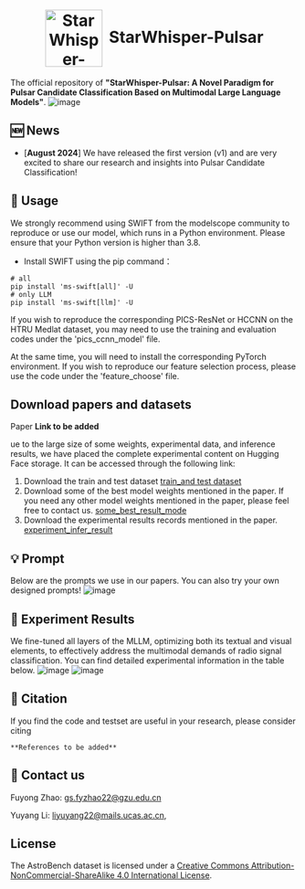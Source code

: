 <h1 align="center"> <img src="https://github.com/ACMISLab/StarWhisper-Pulsar/blob/main/images/StarRipple.png" alt="StarWhisper-Pulsar Logo" style="width: 100px; height: auto; vertical-align: middle; margin-right: 5px;"> StarWhisper-Pulsar </h1>

The official repository of **"StarWhisper-Pulsar: A Novel Paradigm for Pulsar Candidate Classification Based on Multimodal Large Language Models"**.
![image](https://github.com/ACMISLab/StarWhisper-Pulsar/blob/main/images/framework.png)

## 🆕 News
- \[**August 2024**\] We have released the first version (v1) and are very excited to share our research and insights into Pulsar Candidate Classification!

## 🚀 Usage
We strongly recommend using SWIFT from the modelscope community to reproduce or use our model, which runs in a Python environment. Please ensure that your Python version is higher than 3.8.

- Install SWIFT using the pip command：

```shell
# all
pip install 'ms-swift[all]' -U
# only LLM
pip install 'ms-swift[llm]' -U
```

If you wish to reproduce the corresponding PICS-ResNet or HCCNN on the HTRU Medlat dataset, you may need to use the training and evaluation codes under the 'pics_ccnn_model' file. 

At the same time, you will need to install the corresponding PyTorch environment. If you wish to reproduce our feature selection process, please use the code under the 'feature_choose' file.

## Download papers and datasets

Paper **Link to be added**<br>

ue to the large size of some weights, experimental data, and inference results, we have placed the complete experimental content on Hugging Face storage. It can be accessed through the following link:
1) Download the train and test dataset [train_and test dataset](https://huggingface.co/zfy1041264242/StarWhisper-Pulsar/tree/main/train_test_data)<br>
2) Download some of the best model weights mentioned in the paper. If you need any other model weights mentioned in the paper, please feel free to contact us. [some_best_result_mode](https://huggingface.co/zfy1041264242/StarWhisper-Pulsar/tree/main/some_best_result_mode)<br>
3) Download the experimental results records mentioned in the paper. [experiment_infer_result](https://huggingface.co/zfy1041264242/StarWhisper-Pulsar/tree/main/experiment_infer_result)<br>

## 💡 Prompt
Below are the prompts we use in our papers. You can also try your own designed prompts!
![image](https://github.com/ACMISLab/StarWhisper-Pulsar/blob/main/images/prompt.png)

##  📖 Experiment Results
We fine-tuned all layers of the MLLM, optimizing both its textual and visual elements, to effectively address the multimodal demands of radio signal classification.  You can find detailed experimental information in the table below.
![image](https://github.com/ACMISLab/StarWhisper-Pulsar/blob/main/images/ExperimentResults1.png)
![image](https://github.com/ACMISLab/StarWhisper-Pulsar/blob/main/images/ExperimentResults2.png)

## 🤗 Citation
If you find the code and testset are useful in your research, please consider citing
```
**References to be added**
```
## 🤗 Contact us
Fuyong Zhao: gs.fyzhao22@gzu.edu.cn

Yuyang Li: liyuyang22@mails.ucas.ac.cn,

## License
The AstroBench dataset is licensed under a [Creative Commons Attribution-NonCommercial-ShareAlike 4.0 International License](http://creativecommons.org/licenses/by-nc-sa/4.0/).

